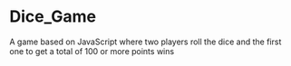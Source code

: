 # Dice_Game
 A game based on JavaScript where two players roll the dice and the first one to get a total of 100 or more points wins
